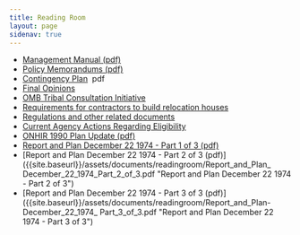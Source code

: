 ```yaml
---
title: Reading Room
layout: page
sidenav: true
---
```



* [Management Manual (pdf)]({{site.baseurl}}/assets/documents/mangement-manual/ONHIR-Management-Manual.pdf "ONHIR Management Manual") 
* [Policy Memorandums (pdf)]({{site.baseurl}}/assets/documents/mangement-manual/ONHIR-Policy-Memorandums.pdf "ONHIR Policy Statements")
* [Contingency Plan]({{site.baseurl}}/assets/documents/readingroom/Contingency-Plan.pdf)  pdf
* [Final Opinions]({{site.baseurl}}/policy/Final-Opinions.html)
* [OMB Tribal Consultation Initiative](OMB-Tribal-Consultation-Initiative.html)
* [Requirements for contractors to build relocation houses]({{site.baseurl}}/readingroom/Requirements-for-Contractors.html)
* [Regulations and other related documents](https://www.ecfr.gov/cgi-bin/text-idx?SID=79bb3c3c6d2cd6d0a6ec25d032b65fd5&mc=true&tpl=/ecfrbrowse/Title25/25chapterIV.tpl)
* [Current Agency Actions Regarding Eligibility]({{site.baseurl}}/eligibility/index.html)
* [ONHIR 1990 Plan Update (pdf)]({{site.baseurl}}/assets/documents/readingroom/ONHIR_1990_Plan_Update.pdf "ONHIR 1990 Plan Update") 
* [Report and Plan December 22 1974 - Part 1 of 3 (pdf)]({{site.baseurl}}/assets/documents/readingroom/Report_and_Plan-December_22_1974_Part_1_of_3.pdf "Report and Plan December 22 1974 - Part 1 of 3")
* [Report and Plan December 22 1974 - Part 2 of 3 (pdf)]({{site.baseurl}}/assets/documents/readingroom/Report_and_Plan_
December_22_1974_Part_2_of_3.pdf "Report and Plan December 22 1974 - Part 2 of 3")
* [Report and Plan December 22 1974 - Part 3 of 3 (pdf)]({{site.baseurl}}/assets/documents/readingroom/Report_and_Plan-December_22_1974_ Part_3_of_3.pdf "Report and Plan December 22 1974 - Part 3 of 3")
